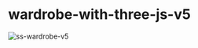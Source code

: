 # wardrobe-with-three-js-v5

![ss-wardrobe-v5](https://user-images.githubusercontent.com/100150429/187917718-c1886205-0908-4a7a-b79d-16629bcc5830.png)
  
